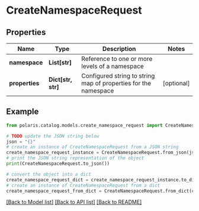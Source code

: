 # CreateNamespaceRequest


## Properties

Name | Type | Description | Notes
------------ | ------------- | ------------- | -------------
**namespace** | **List[str]** | Reference to one or more levels of a namespace | 
**properties** | **Dict[str, str]** | Configured string to string map of properties for the namespace | [optional] 

## Example

```python
from polaris.catalog.models.create_namespace_request import CreateNamespaceRequest

# TODO update the JSON string below
json = "{}"
# create an instance of CreateNamespaceRequest from a JSON string
create_namespace_request_instance = CreateNamespaceRequest.from_json(json)
# print the JSON string representation of the object
print(CreateNamespaceRequest.to_json())

# convert the object into a dict
create_namespace_request_dict = create_namespace_request_instance.to_dict()
# create an instance of CreateNamespaceRequest from a dict
create_namespace_request_from_dict = CreateNamespaceRequest.from_dict(create_namespace_request_dict)
```
[[Back to Model list]](../README.md#documentation-for-models) [[Back to API list]](../README.md#documentation-for-api-endpoints) [[Back to README]](../README.md)


